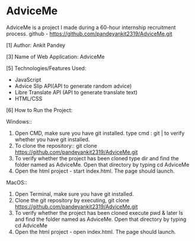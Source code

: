 # AdviceMe
AdviceMe is a project I made during a 60-hour internship recruitment process. github - https://github.com/pandeyankit2319/AdviceMe.git

[1] Author: Ankit Pandey

[3] Name of Web Application: AdviceMe

[5] Technologies/Features Used:
* JavaScript
* Advice Slip API(API to generate random advice)
* Libre Translate API (API to generate translate text)
* HTML/CSS

[6] How to Run the Project:

Windows::
1) Open CMD, make sure you have git installed.
type cmd : git | to verify whether you have git installed.
2) To clone the repository::
git clone https://github.com/pandeyankit2319/AdviceMe.git
3) To verify whether the project has been cloned type dir and find
the folder named as AdviceMe. Open that directory by typing cd AdviceMe
4) Open the html project - start index.html. The page should launch.


MacOS::
1) Open Terminal, make sure you have git installed.
2) Clone the git repository by executing,
git clone https://github.com/pandeyankit2319/AdviceMe.git
3) To verify whether the project has been cloned execute pwd & later ls and find
the folder named as AdviceMe. Open that directory by typing cd AdviceMe
4) Open the html project - open index.html. The page should launch.
